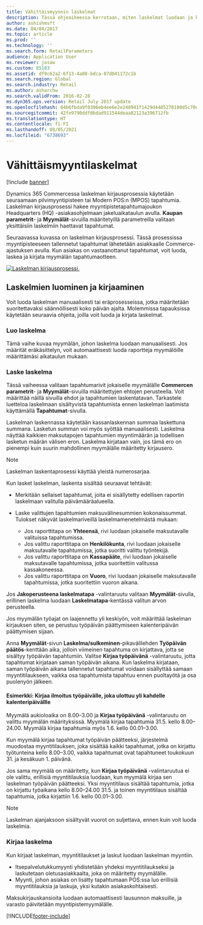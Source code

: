 ```yaml
---
title: Vähittäismyynnin laskelmat
description: Tässä ohjeaiheessa kerrotaan, miten laskelmat luodaan ja kirjataan.
author: ashishmsft
ms.date: 04/04/2017
ms.topic: article
ms.prod: ''
ms.technology: ''
ms.search.form: RetailParameters
audience: Application User
ms.reviewer: josaw
ms.custom: 85183
ms.assetid: df9c62a2-6f13-4a08-bdca-07d041172c1b
ms.search.region: Global
ms.search.industry: Retail
ms.author: asharchw
ms.search.validFrom: 2016-02-28
ms.dyn365.ops.version: Retail July 2017 update
ms.openlocfilehash: 64b6fbda9f0396eb4ee6e2e248941f1429d4485278180d5c70dac6dd837a4537
ms.sourcegitcommit: 42fe9790ddf0bdad911544deaa82123a396712fb
ms.translationtype: HT
ms.contentlocale: fi-FI
ms.lasthandoff: 08/05/2021
ms.locfileid: "6738693"
---
```

# <a name="retail-statements"></a>Vähittäismyyntilaskelmat

[!include [banner](includes/banner.md)]

Dynamics 365 Commercessa laskelman kirjausprosessia käytetään seuraamaan pilvimyyntipisteen tai Modern POS:n (MPOS) tapahtumia. Laskelman kirjausprosessi hakee myyntipistetapahtumajoukon Headquarters (HQ) -asiakasohjelmaan jakeluaikataulun avulla. **Kaupan parametrit**- ja **Myymälät**-sivuilla määritetyillä parametreilla valitaan yksittäisiin laskelmiin haettavat tapahtumat.

Seuraavassa kuvassa on laskelman kirjausprosessi. Tässä prosessissa myyntipisteeseen tallennetut tapahtumat lähetetään asiakkaalle Commerce-ajastuksen avulla. Kun asiakas on vastaanottanut tapahtumat, voit luoda, laskea ja kirjata myymälän tapahtumaotteen.

[![Laskelman kirjausprosessi.](./media/retail-statements.png)](./media/retail-statements.png)

## <a name="creating-and-posting-statements"></a>Laskelmien luominen ja kirjaaminen

Voit luoda laskelman manuaalisesti tai eräprosesseissa, jotka määritetään suoritettavaksi säännöllisesti koko päivän ajalta. Molemmissa tapauksissa käytetään seuraavia ohjeita, joilla voit luoda ja kirjata laskelmat.

### <a name="create-the-statement"></a>Luo laskelma

Tämä vaihe kuvaa myymälän, johon laskelma luodaan manuaalisesti. Jos määrität eräkäsittelyn, voit automaattisesti luoda raportteja myymälöille määrittämäsi aikataulun mukaan.

### <a name="calculate-the-statement"></a>Laske laskelma

Tässä vaiheessa valitaan tapahtumarivit jokaiselle myymälälle **Commercen parametrit**- ja **Myymälät**-sivuilla määritettyjen ehtojen perusteella. Voit määrittää näillä sivuilla ehdot ja tapahtumien laskentatavan. Tarkastele luetteloa laskelmaan sisältyvistä tapahtumista ennen laskelman laatimista käyttämällä **Tapahtumat**-sivulla.

Laskelman laskennassa käytetään kassanlaskennan summaa laskettuna summana. Lasketun summan voi myös syöttää manuaalisesti. Laskelma näyttää kaikkien maksutapojen tapahtumien myyntimäärän ja todellisen lasketun määrän välisen eron. Laskelma kirjataan vain, jos tämä ero on pienempi kuin suurin mahdollinen myymälälle määritetty kirjausero.

> [!NOTE]
> Laskelman laskentaprosessi käyttää yleistä numerosarjaa.

Kun lasket laskelman, laskenta sisältää seuraavat tehtävät:

- Merkitään sellaiset tapahtumat, joita ei sisällytetty edellisen raportin laskelmaan valitulla päivämääräalueella.
- Laske valittujen tapahtumien maksuvälinesummien kokonaissummat. Tulokset näkyvät laskelmariveillä laskelmamenetelmästä mukaan:

    - Jos raporttitapa on **Yhteensä**, rivi luodaan jokaiselle maksutavalle valituissa tapahtumissa.
    - Jos valittu raporttitapa on **Henkilökunta**, rivi luodaan jokaiselle maksutavalle tapahtumissa, jotka suoritti valittu työntekijä.
    - Jos valittu raporttitapa on **Kassapääte**, rivi luodaan jokaiselle maksutavalle tapahtumissa, jotka suoritettiin valitussa kassakoneessa.
    - Jos valittu raporttitapa on **Vuoro**, rivi luodaan jokaiselle maksutavalle tapahtumissa, jotka suoritettiin vuoron aikana.

Jos **Jakoperusteena laskelmatapa** -valintaruutu valitaan **Myymälät**-sivulla, erillinen laskelma luodaan **Laskelmatapa**-kentässä valitun arvon perusteella.

Jos myymälän työajat on laajennettu yli keskiyön, voit määrittää laskelman kirjauksen siten, se perustuu työpäivän päättymiseen kalenteripäivän päättymisen sijaan.

Anna **Myymälät**-sivun **Laskelma/sulkeminen**-pikavälilehden **Työpäivän päätös**-kenttään aika, jolloin viimeinen tapahtuma on kirjattava, jotta se sisältyy työpäivän tapahtumiin. Valitse **Kirjaa työpäivänä** -valintaruutu, jotta tapahtumat kirjataan saman työpäivän aikana. Kun laskelma kirjataan, saman työpäivän aikana tallennetut tapahtumat voidaan sisällyttää samaan myyntitilaukseen, vaikka osa tapahtumista tapahtuu ennen puoltayötä ja osa puolenyön jälkeen.

#### <a name="example-post-a-statement-for-a-business-day-that-extends-over-two-calendar-days"></a>Esimerkki: Kirjaa ilmoitus työpäivälle, joka ulottuu yli kahdelle kalenteripäivällle

Myymälä aukioloaika on 8.00–3.00 ja **Kirjaa työpäivänä** -valintaruutu on valittu myymälän määrityksissä. Myymälä kirjaa tapahtumia 31.5. kello 8.00–24.00. Myymälä kirjaa tapahtumia myös 1.6. kello 00.01–3.00.

Kun myymälä kirjaa tapahtumat työpäivän päätteeksi, järjestelmä muodostaa myyntitilauksen, joka sisältää kaikki tapahtumat, jotka on kirjattu työtunteina kello 8.00–3.00, vaikka tapahtumat ovat tapahtuneet toukokuun 31. ja kesäkuun 1. päivänä.

Jos sama myymälä on määritetty, kun **Kirjaa työpäivänä** -valintaruutua ei ole valittu, erillisiä myyntitilauksia luodaan, kun myymälä kirjaa sen laskelman työpäivän päätteeksi. Yksi myyntitilaus sisältää tapahtumia, jotka on kirjattu työaikana kello 8.00–24.00 31.5. ja toinen myyntitilaus sisältää tapahtumia, jotka kirjattiin 1.6. kello 00.01–3.00.

> [!NOTE]
> Laskelman ajanjaksoon sisältyvät vuorot on suljettava, ennen kuin voit luoda laskelmia.

### <a name="post-the-statement"></a>Kirjaa laskelma

Kun kirjaat laskelman, myyntitilaukset ja laskut luodaan laskelman myyntiin.

- Itsepalvelutukkumyynti yhdistetään yhdeksi myyntitilaukseksi ja laskutetaan oletusasiakkaalta, joka on määritetty myymälälle.
- Myynti, johon asiakas on lisätty tapahtumaan POS:ssa luo erillisiä myyntitilauksia ja laskuja, yksi kutakin asiakaskohtaisesti.

Maksukirjauskansioita luodaan automaattisesti lausunnon maksuille, ja varasto päivitetään myyntipistemyymälälle.


[!INCLUDE[footer-include](../includes/footer-banner.md)]